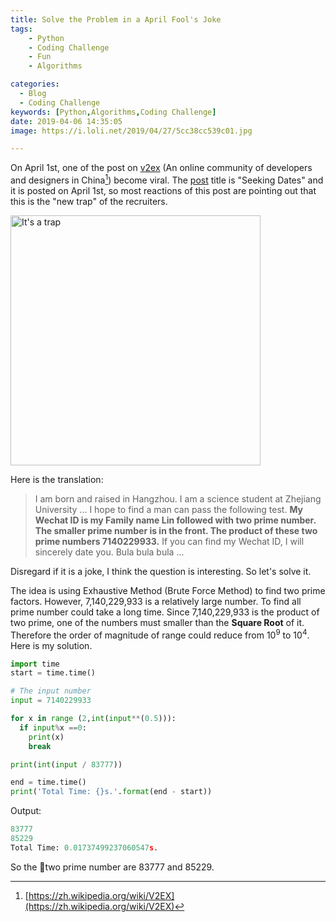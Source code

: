 ```yaml
---
title: Solve the Problem in a April Fool's Joke
tags: 
    - Python
    - Coding Challenge
    - Fun
    - Algorithms

categories:
  - Blog
  - Coding Challenge
keywords: [Python,Algorithms,Coding Challenge]
date: 2019-04-06 14:35:05
image: https://i.loli.net/2019/04/27/5cc38cc539c01.jpg

---
```


On April 1st, one of the post on [v2ex](https://www.v2ex.com/t/550870) (An online community of developers and designers in China[^1]) become viral. The [post](https://www.v2ex.com/t/550870) title is "Seeking Dates" and it is posted on April 1st, so most reactions of this post are pointing out that this is the "new trap" of the recruiters.
<!-- more -->
<img src="https://i.loli.net/2019/04/27/5cc38cc160d0f.jpg" alt="It's a trap" width="400"/>
</br>

Here is the translation:
>I am born and raised in Hangzhou. I am a science student at Zhejiang University ... I hope to find a man can pass the following test. **My Wechat ID is my Family name Lin followed with two prime number. The smaller prime number is in the front. The product of these two prime numbers 7140229933.** If you can find my Wechat ID, I will sincerely date you. Bula bula bula ...


Disregard if it is a joke, I think the question is interesting. So let's solve it.

The idea is using Exhaustive Method (Brute Force Method) to find two prime factors. However, 7,140,229,933 is a relatively large number. To find all prime number could take a long time. Since 7,140,229,933 is the product of two prime, one of the numbers must smaller than the **Square Root** of it. Therefore the order of magnitude of range could reduce from $10^9$ to $10^4$.
Here is my solution.

```python
import time
start = time.time()

# The input number
input = 7140229933

for x in range (2,int(input**(0.5))):
  if input%x ==0:
    print(x)
    break

print(int(input / 83777))

end = time.time()
print('Total Time: {}s.'.format(end - start))
```
Output:
```python
83777
85229
Total Time: 0.01737499237060547s.
```

So the two prime number are 83777 and 85229.








[^1]: [https://zh.wikipedia.org/wiki/V2EX](https://zh.wikipedia.org/wiki/V2EX)

[^2]: Photo by [Kevin Wolf](https://unsplash.com/photos/t8VzS-PSNeI?utm_source=unsplash&utm_medium=referral&utm_content=creditCopyText) on Unsplash
